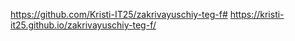 https://github.com/Kristi-IT25/zakrivayuschiy-teg-f#
 https://kristi-it25.github.io/zakrivayuschiy-teg-f/